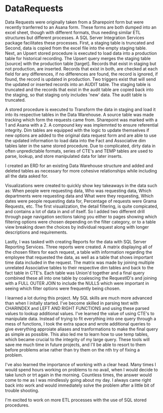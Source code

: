 # DataRequests
Data Requests were originally taken from a Sharepoint form but were recently tranferred to an Asana form. These forms are both dumped into an excel sheet, though with different formats, thus needing similar ETL structures but different processes. 
A SQL Server Integration Services package facilitates these processes. 
First, a staging table is truncated and Second, data is copied from the excel file into the empty staging table.
Next, an Upsert stored procedure is executed to load data into a production table for historical recording. The Upsert query merges the staging table [source] with the production table [target]. Records that exist in staging but not production, are inserted. Records that exist in both, are checked at each field for any differences, if no differences are found, the record is ignored, if found, the record is updated in production. 
Two triggers exist that will send the updated or inserted records into an AUDIT table. 
The staging table is truncated and the records that exist in the audit table are copied back into the staging, so that staging only includes 'new' data. The audit table is truncated.

A stored procedure is executed to Transform the data in staging and load it into its respective tables in the Data Warehouse.
A source table was made tracking which form the requests came from. Sharepoint was marked with a 1 and Asana with a 2. A compound key was implemnted to ensure referential integrity.
Dim tables are equipped with the logic to update themselves if new options are added to the original data request form and are able to use the updated information to load data into the Fact and Associative dim tables later in the same stored procedure.
Due to complicated, dirty data in often unpredictable formats, series of CTE's and TEMP tables are used to parse, lookup, and store manipulated data for later inserts.

I created an ERD for an existing Data Warehouse structure and added and deleted tables as necessary for more cohesive relationships while including all the data asked for.

Visualizations were created to quickly show key takeaways in the data such as: When people were requesting data, Who was requesting data, Which departments were requesting data and What were they requesting, Which dates were people requesting data for, Percentage of requests were Grama Requests, etc. The first visualization, the detail filtering, is quite compicated, and contains a lot of data in and of itself. So I added two different drill through page navigation sections taking you either to pages showing which filtering options were chosen depending on the filter category, or to a table view breaking down the choices by individual request along with longer descriptions and requirements.

Lastly, I was tasked with creating Reports for the data with SQL Server Reporting Services. Three reports were created. A matrix displaying all of the chosen filters for each request, a table with information regarding the employee that requested the data, as well as a table that shows important time data included in the request. The matrix was made by joining multiple unrelated Associative tables to their respective dim tables and back to the fact table in CTE's. Each table was Union'd together and a final query combined these all into one table by coalescing the RequestID's and joining with a FULL OUTER JOIN to include the NULLS which were important in seeing which filter options were frequently being chosen.

I learned a lot during this project. My SQL skills are much more advanced than when I initally started. I've become skilled in parsing text with CHARINDEX and LEFT AND RIGHT FUNCTIONS and using these parsed values to lookup additional values. I've learned the value of using CTE's to manipulate data. Instead of trying to fit everything into one query through a mess of functions, I took the extra space and wrote additional queries to give everything approiate aliases and tranformations to make the final query as simple as possible. This also led me to learn how to use temp tables, which became crucial to the integrity of my large query. These tools will save me much time in future projects, and I'll be able to resort to them before problems arise rather than try them on the nth try of fixing a problem. 

I've also learned the importance of working with a clear head. Many times I would spend hours working on problems to no avail, when I would decide to take lunch or trt again in the morning. Countless times, the answer would come to me as I was mindlessly going about my day. I always came right back into work and would immediately solve the problem after a little bit of trouble shooting.

I'm excited to work on more ETL processes with the use of SQL stored procedures.
